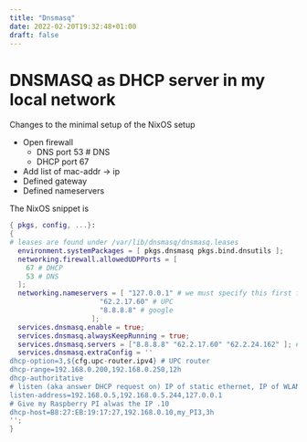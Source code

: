 ```yaml
---
title: "Dnsmasq"
date: 2022-02-20T19:32:48+01:00
draft: false
---
```

# DNSMASQ as DHCP server in my local network

Changes to the minimal setup of the NixOS setup

* Open firewall
  * DNS port 53 # DNS
  * DHCP port 67
* Add list of mac-addr -> ip
* Defined gateway
* Defined nameservers

The NixOS snippet is

```Nix
{ pkgs, config, ...}:
{
# leases are found under /var/lib/dnsmasq/dnsmasq.leases
  environment.systemPackages = [ pkgs.dnsmasq pkgs.bind.dnsutils ]; 
  networking.firewall.allowedUDPPorts = [
    67 # DHCP
    53 # DNS
  ];
  networking.nameservers = [ "127.0.0.1" # we must specify this first for dnsmasq
                      "62.2.17.60" # UPC
                      "8.8.8.8" # google
                    ];
  services.dnsmasq.enable = true;
  services.dnsmasq.alwaysKeepRunning = true;
  services.dnsmasq.servers = ["8.8.8.8" "62.2.17.60" "62.2.24.162" ]; # google and cablecom.net
  services.dnsmasq.extraConfig = ''
dhcp-option=3,${cfg.upc-router.ipv4} # UPC router
dhcp-range=192.168.0.200,192.168.0.250,12h
dhcp-authoritative
# listen (aka answer DHCP request on) IP of static ethernet, IP of WLAN, local
listen-address=192.168.0.5,192.168.0.5.244,127.0.0.1
# Give my Raspberry PI alwas the IP .10
dhcp-host=B8:27:EB:19:17:27,192.168.0.10,my_PI3,3h
'';
}
```
